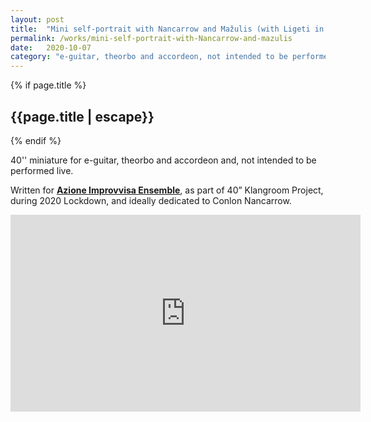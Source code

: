 ```yaml
---
layout: post
title:  "Mini self-portrait with Nancarrow and Mažulis (with Ligeti in the title)"
permalink: /works/mini-self-portrait-with-Nancarrow-and-mazulis
date:   2020-10-07
category: "e-guitar, theorbo and accordeon, not intended to be performed live"
---
```

{% if page.title %}
<h2>{{page.title | escape}}</h2>
{% endif %}

40'' miniature for e-guitar, theorbo and accordeon and, not intended to be performed live.

Written for [**Azione Improvvisa Ensemble**][azione], as part of 40” Klangroom Project, during 2020 Lockdown, and ideally dedicated to Conlon Nancarrow.

<iframe width="560" height="315" src="https://www.youtube.com/embed/Pa_EwecwjH8" frameborder="0" allow="accelerometer; autoplay; clipboard-write; encrypted-media; gyroscope; picture-in-picture" allowfullscreen></iframe>

[azione]: https://www.azioneimprovvisa.com/